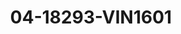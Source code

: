 ---
title: 04-18293-VIN1601
image: /v1543919832/viterbo/04-18293-VIN1601.jpg
brand: vinni
layout: vestito
---